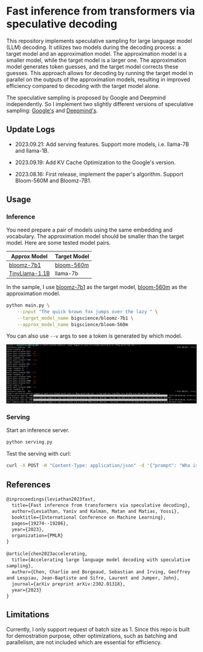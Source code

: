 # Fast inference from transformers via speculative decoding

This repository implements speculative sampling for large language model (LLM) decoding. It utilizes two models during the decoding process: a target model and an approximation model. The approximation model is a smaller model, while the target model is a larger one. The approximation model generates token guesses, and the target model corrects these guesses. This approach allows for decoding by running the target model in parallel on the outputs of the approximation models, resulting in improved efficiency compared to decoding with the target model alone.

The speculative sampling is proposed by Google and Deepmind independently. So I implement two slightly different versions of speculative sampling: [Google's](https://arxiv.org/abs/2211.17192) and [Deepmind's](https://arxiv.org/abs/2302.01318).

## Update Logs

- 2023.09.21: Add serving features. Support more models, i.e. llama-7B and llama-1B.

- 2023.09.19: Add KV Cache Optimization to the Google's version.

- 2023.08.16: First release, implement the paper's algorithm. Support Bloom-560M and Bloomz-7B1.

## Usage
### Inference
You need prepare a pair of models using the same embedding and vocabulary. The approximation model should be smaller than the target model. Here are some
tested model pairs.

<center>

| Approx Model | Target Model |
|--------------|--------------|
| [bloomz-7b1](https://huggingface.co/bigscience/bloomz-7b1/tree/main) | [bloom-560m](https://huggingface.co/bigscience/bloom-560m/tree/main) |
| [TinyLlama-1.1B](https://huggingface.co/PY007/TinyLlama-1.1B-step-50K-105b) | llama-7b |

</center>

In the sample, I use [bloomz-7b1](https://huggingface.co/bigscience/bloomz-7b1/tree/main) as the target model, [bloom-560m](https://huggingface.co/bigscience/bloom-560m/tree/main) as the approximation model.

```bash
python main.py \
    --input "The quick brown fox jumps over the lazy " \
    --target_model_name bigscience/bloomz-7b1 \
    --approx_model_name bigscience/bloom-560m
```

You can also use `--v` args to see a token is generated by which model.

![example image](./imgs/sps.jpg "console output")

### Serving
Start an inference server.
```bash
python serving.py
```

Test the serving with curl:
```bash
curl -X POST -H "Content-Type: application/json" -d '{"prompt": "Who is the president of the USA"}' http://127.0.0.1:5000/predict
```
## References
```
@inproceedings{leviathan2023fast,
  title={Fast inference from transformers via speculative decoding},
  author={Leviathan, Yaniv and Kalman, Matan and Matias, Yossi},
  booktitle={International Conference on Machine Learning},
  pages={19274--19286},
  year={2023},
  organization={PMLR}
}

@article{chen2023accelerating,
  title={Accelerating large language model decoding with speculative sampling},
  author={Chen, Charlie and Borgeaud, Sebastian and Irving, Geoffrey and Lespiau, Jean-Baptiste and Sifre, Laurent and Jumper, John},
  journal={arXiv preprint arXiv:2302.01318},
  year={2023}
}
```

## Limitations
Currently, I only support request of batch size as 1.
Since this repo is built for demostration purpose, other optimizations, such as batching and parallelism, are not included which are essential for efficiency.